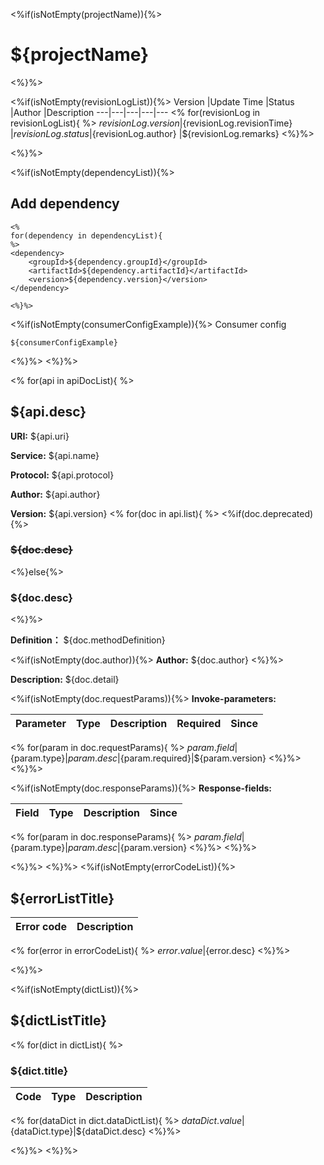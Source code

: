<%if(isNotEmpty(projectName)){%>

# ${projectName}

<%}%>

<%if(isNotEmpty(revisionLogList)){%>
Version |Update Time |Status |Author |Description
---|---|---|---|---
<% for(revisionLog in revisionLogList){ %>
${revisionLog.version} |${revisionLog.revisionTime} |${revisionLog.status} |${revisionLog.author} |${revisionLog.remarks}
<%}%>

<%}%>

<%if(isNotEmpty(dependencyList)){%>

## Add dependency

```
<%
for(dependency in dependencyList){
%>
<dependency>
    <groupId>${dependency.groupId}</groupId>
    <artifactId>${dependency.artifactId}</artifactId>
    <version>${dependency.version}</version>
</dependency>

<%}%>
```

<%if(isNotEmpty(consumerConfigExample)){%>
Consumer config

```
${consumerConfigExample}
```

<%}%>
<%}%>

<% for(api in apiDocList){ %>

## ${api.desc}

**URI:** ${api.uri}

**Service:** ${api.name}

**Protocol:** ${api.protocol}

**Author:** ${api.author}

**Version:** ${api.version}
<% for(doc in api.list){ %>
<%if(doc.deprecated){%>

### ~~${doc.desc}~~

<%}else{%>

### ${doc.desc}

<%}%>

**Definition：** ${doc.methodDefinition}

<%if(isNotEmpty(doc.author)){%>
**Author:** ${doc.author}
<%}%>

**Description:** ${doc.detail}

<%if(isNotEmpty(doc.requestParams)){%>
**Invoke-parameters:**

Parameter|Type|Description|Required|Since
---|---|---|---|---
<% for(param in doc.requestParams){ %>
${param.field}|${param.type}|${param.desc}|${param.required}|${param.version}
<%}%>
<%}%>

<%if(isNotEmpty(doc.responseParams)){%>
**Response-fields:**

Field | Type|Description|Since
---|---|---|---
<% for(param in doc.responseParams){ %>
${param.field}|${param.type}|${param.desc}|${param.version}
<%}%>
<%}%>

<%}%>
<%}%>
<%if(isNotEmpty(errorCodeList)){%>
## ${errorListTitle}

Error code |Description
---|---
<% for(error in errorCodeList){ %>
${error.value}|${error.desc}
<%}%>

<%}%>

<%if(isNotEmpty(dictList)){%>
## ${dictListTitle}

<% for(dict in dictList){ %>
### ${dict.title}
Code |Type|Description 
---|---|---
<% for(dataDict in dict.dataDictList){ %>
${dataDict.value}|${dataDict.type}|${dataDict.desc}
<%}%>

<%}%>
<%}%>
